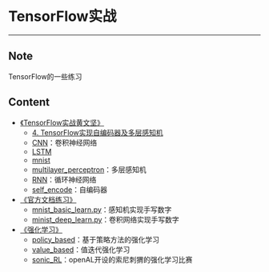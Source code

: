 # TensorFlow实战
-----------

## Note
TensorFlow的一些练习

## Content

- [《TensorFlow实战黄文坚》](TensorFlow实战)
  - [4. TensorFlow实现自编码器及多层感知机](TensorFlow实战/4.%20TensorFlow实现自编码器及多层感知机)
  - [CNN](TensorFlow实战/CNN)：卷积神经网络
  - [LSTM](TensorFlow实战/LSTM)
  - [mnist](TensorFlow实战/mnist)
  - [multilayer_perceptron](TensorFlow实战/multilayer_perceptron)：多层感知机
  - [RNN](TensorFlow实战/RNN)：循环神经网络
  - [self_encode](TensorFlow实战/self_encode)：自编码器
- [《官方文档练习》](tensorflow文档)
    - [mnist_basic_learn.py](tensorflow文档/mnist_basic_learn.py)：感知机实现手写数字
    - [minist_deep_learn.py](tensorflow文档/minist_deep_learn.py)：卷积网络实现手写数字
- [ 《强化学习》](强化学习)
    - [policy_based](强化学习/policy_based)：基于策略方法的强化学习
    - [value_based](value_based)：值迭代强化学习
	- [sonic_RL](sonic_RL)：openAL开设的索尼刺猬的强化学习比赛